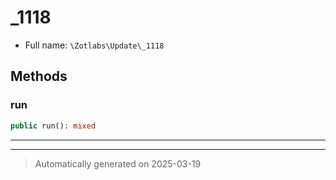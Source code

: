 
# _1118





* Full name: `\Zotlabs\Update\_1118`




## Methods


### run



```php
public run(): mixed
```












***


***
> Automatically generated on 2025-03-19
